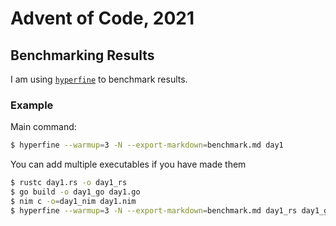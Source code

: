 # Advent of Code, 2021

## Benchmarking Results

I am using [`hyperfine`](https://github.com/sharkdp/hyperfine) to benchmark results.  

### Example

Main command:
```bash
$ hyperfine --warmup=3 -N --export-markdown=benchmark.md day1
```

You can add multiple executables if you have made them
```bash
$ rustc day1.rs -o day1_rs
$ go build -o day1_go day1.go
$ nim c -o=day1_nim day1.nim
$ hyperfine --warmup=3 -N --export-markdown=benchmark.md day1_rs day1_go day1_nim
```